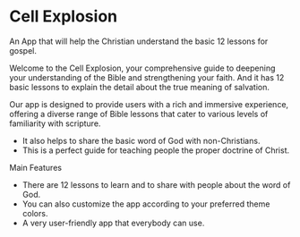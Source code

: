 # Cell Explosion
An App that will help the Christian understand the basic 12 lessons for gospel.

Welcome to the Cell Explosion, your comprehensive guide to deepening your understanding of the Bible and strengthening your faith. And it has 12 basic lessons to explain the detail about the true meaning of salvation.

Our app is designed to provide users with a rich and immersive experience, offering a diverse range of Bible lessons that cater to various levels of familiarity with scripture.

* It also helps to share the basic word of God with non-Christians.
* This is a perfect guide for teaching people the proper doctrine of Christ.

Main Features
* There are 12 lessons to learn and to share with people about the word of God.
* You can also customize the app according to your preferred theme colors.
* A very user-friendly app that everybody can use.
